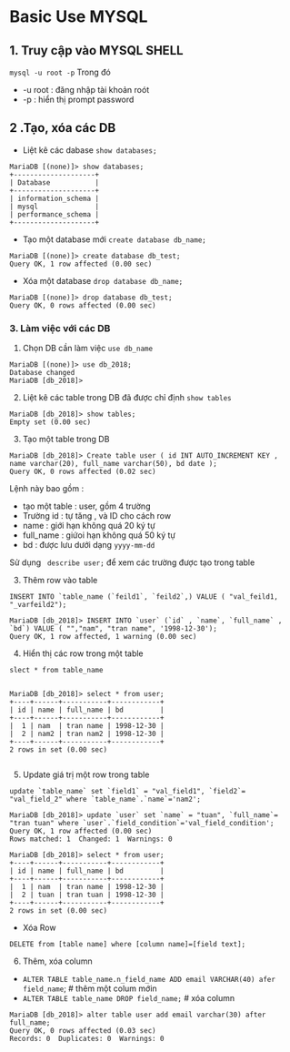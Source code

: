 # Basic Use MYSQL

## 1. Truy cập vào MYSQL SHELL
`mysql -u root -p`
Trong đó 
- -u root : đăng nhập tài khoản roót
- -p : hiển thị prompt password
## 2 .Tạo, xóa các DB
- Liệt kê các dabase
`show databases;`
```
MariaDB [(none)]> show databases;
+--------------------+
| Database           |
+--------------------+
| information_schema |
| mysql              |
| performance_schema |
+--------------------+
```
- Tạo một database mới
`create database db_name;`
```
MariaDB [(none)]> create database db_test;
Query OK, 1 row affected (0.00 sec)
```
- Xóa một database
`drop database db_name;`
```
MariaDB [(none)]> drop database db_test;
Query OK, 0 rows affected (0.00 sec)
```

### 3. Làm việc với các DB

1. Chọn DB cần làm việc
`use db_name`
```
MariaDB [(none)]> use db_2018;
Database changed
MariaDB [db_2018]> 
```

2. Liệt kê các table trong DB đã được chỉ định
`show tables`

```
MariaDB [db_2018]> show tables;
Empty set (0.00 sec)
```
3. Tạo một table trong DB


```
MariaDB [db_2018]> Create table user ( id INT AUTO_INCREMENT KEY , name varchar(20), full_name varchar(50), bd date );
Query OK, 0 rows affected (0.02 sec)

```
Lệnh này bao gồm : 
- tạo một table : user,  gồm 4 trường
- Trường id : tự tăng , và ID cho cách row
- name : giới hạn không quá 20 ký tự
- full_name : giứoi hạn không quá 50 ký tự
- bd : được lưu dưới dạng `yyyy-mm-dd`

Sử dụng ` describe user;` để xem các trường được tạo trong table

3. Thêm row vào table


```
INSERT INTO `table_name (`feild1`, `feild2`,) VALUE ( "val_feild1, "_varfeild2");

``` 
```
MariaDB [db_2018]> INSERT INTO `user` (`id` , `name`, `full_name` , `bd`) VALUE ( "","nam", "tran name", '1998-12-30'); 
Query OK, 1 row affected, 1 warning (0.00 sec)

```

4. Hiển thị các row trong một table

`slect * from table_name`

```

MariaDB [db_2018]> select * from user;
+----+------+-----------+------------+
| id | name | full_name | bd         |
+----+------+-----------+------------+
|  1 | nam  | tran name | 1998-12-30 |
|  2 | nam2 | tran nam2 | 1998-12-30 |
+----+------+-----------+------------+
2 rows in set (0.00 sec)


```

5. Update giá trị một row trong table

```
update `table_name` set `field1` = "val_field1", `field2`= "val_field_2" where `table_name`.`name`='nam2';

```
```
MariaDB [db_2018]> update `user` set `name` = "tuan", `full_name`= "tran tuan" where `user`.`field_condition`='val_field_condition';
Query OK, 1 row affected (0.00 sec)
Rows matched: 1  Changed: 1  Warnings: 0

```
```
MariaDB [db_2018]> select * from user;
+----+------+-----------+------------+
| id | name | full_name | bd         |
+----+------+-----------+------------+
|  1 | nam  | tran name | 1998-12-30 |
|  2 | tuan | tran tuan | 1998-12-30 |
+----+------+-----------+------------+
2 rows in set (0.00 sec)

```

- Xóa Row

``DELETE from [table name] where [column name]=[field text];``

6. Thêm, xóa column

-  `ALTER TABLE table_name.n_field_name ADD email VARCHAR(40) afer field_name`; # thêm một colum mớin
- `ALTER TABLE table_name DROP field_name;` # xóa column

```
MariaDB [db_2018]> alter table user add email varchar(30) after full_name;
Query OK, 0 rows affected (0.03 sec)
Records: 0  Duplicates: 0  Warnings: 0

```
